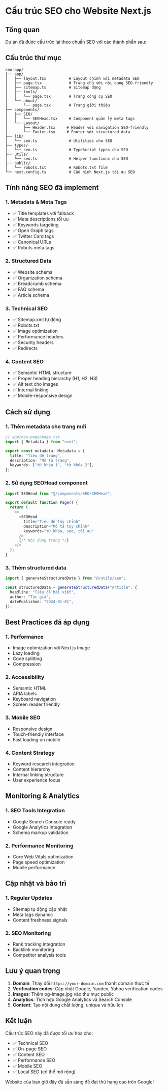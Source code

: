 # Cấu trúc SEO cho Website Next.js

## Tổng quan

Dự án đã được cấu trúc lại theo chuẩn SEO với các thành phần sau:

## Cấu trúc thư mục

```
seo-app/
├── app/
│   ├── layout.tsx          # Layout chính với metadata SEO
│   ├── page.tsx            # Trang chủ với nội dung SEO-friendly
│   ├── sitemap.ts          # Sitemap động
│   ├── tools/
│   │   └── page.tsx        # Trang công cụ SEO
│   └── about/
│       └── page.tsx        # Trang giới thiệu
├── components/
│   ├── SEO/
│   │   └── SEOHead.tsx     # Component quản lý meta tags
│   └── Layout/
│       ├── Header.tsx     # Header với navigation SEO-friendly
│       └── Footer.tsx     # Footer với structured data
├── lib/
│   └── seo.ts              # Utilities cho SEO
├── types/
│   └── seo.ts              # TypeScript types cho SEO
├── utils/
│   └── seo.ts              # Helper functions cho SEO
├── public/
│   └── robots.txt          # Robots.txt file
└── next.config.ts          # Cấu hình Next.js tối ưu SEO
```

## Tính năng SEO đã implement

### 1. Metadata & Meta Tags

- ✅ Title templates với fallback
- ✅ Meta descriptions tối ưu
- ✅ Keywords targeting
- ✅ Open Graph tags
- ✅ Twitter Card tags
- ✅ Canonical URLs
- ✅ Robots meta tags

### 2. Structured Data

- ✅ Website schema
- ✅ Organization schema
- ✅ Breadcrumb schema
- ✅ FAQ schema
- ✅ Article schema

### 3. Technical SEO

- ✅ Sitemap.xml tự động
- ✅ Robots.txt
- ✅ Image optimization
- ✅ Performance headers
- ✅ Security headers
- ✅ Redirects

### 4. Content SEO

- ✅ Semantic HTML structure
- ✅ Proper heading hierarchy (H1, H2, H3)
- ✅ Alt text cho images
- ✅ Internal linking
- ✅ Mobile-responsive design

## Cách sử dụng

### 1. Thêm metadata cho trang mới

```typescript
// app/new-page/page.tsx
import { Metadata } from "next";

export const metadata: Metadata = {
  title: "Tiêu đề trang",
  description: "Mô tả trang",
  keywords: ["từ khóa 1", "từ khóa 2"],
};
```

### 2. Sử dụng SEOHead component

```typescript
import SEOHead from "@/components/SEO/SEOHead";

export default function Page() {
  return (
    <>
      <SEOHead
        title="Tiêu đề tùy chỉnh"
        description="Mô tả tùy chỉnh"
        keywords="từ khóa, seo, tối ưu"
      />
      {/* Nội dung trang */}
    </>
  );
}
```

### 3. Thêm structured data

```typescript
import { generateStructuredData } from "@/utils/seo";

const structuredData = generateStructuredData("Article", {
  headline: "Tiêu đề bài viết",
  author: "Tác giả",
  datePublished: "2024-01-01",
});
```

## Best Practices đã áp dụng

### 1. Performance

- Image optimization với Next.js Image
- Lazy loading
- Code splitting
- Compression

### 2. Accessibility

- Semantic HTML
- ARIA labels
- Keyboard navigation
- Screen reader friendly

### 3. Mobile SEO

- Responsive design
- Touch-friendly interface
- Fast loading on mobile

### 4. Content Strategy

- Keyword research integration
- Content hierarchy
- Internal linking structure
- User experience focus

## Monitoring & Analytics

### 1. SEO Tools Integration

- Google Search Console ready
- Google Analytics integration
- Schema markup validation

### 2. Performance Monitoring

- Core Web Vitals optimization
- Page speed optimization
- Mobile performance

## Cập nhật và bảo trì

### 1. Regular Updates

- Sitemap tự động cập nhật
- Meta tags dynamic
- Content freshness signals

### 2. SEO Monitoring

- Rank tracking integration
- Backlink monitoring
- Competitor analysis tools

## Lưu ý quan trọng

1. **Domain**: Thay đổi `https://your-domain.com` thành domain thực tế
2. **Verification codes**: Cập nhật Google, Yandex, Yahoo verification codes
3. **Images**: Thêm og-image.jpg vào thư mục public
4. **Analytics**: Tích hợp Google Analytics và Search Console
5. **Content**: Tạo nội dung chất lượng, unique và hữu ích

## Kết luận

Cấu trúc SEO này đã được tối ưu hóa cho:

- ✅ Technical SEO
- ✅ On-page SEO
- ✅ Content SEO
- ✅ Performance SEO
- ✅ Mobile SEO
- ✅ Local SEO (có thể mở rộng)

Website của bạn giờ đây đã sẵn sàng để đạt thứ hạng cao trên Google!
